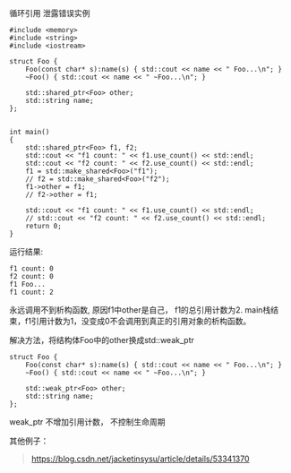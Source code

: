 循环引用 泄露错误实例
```
#include <memory>
#include <string>
#include <iostream>
 
struct Foo {
    Foo(const char* s):name(s) { std::cout << name << " Foo...\n"; }
    ~Foo() { std::cout << name << " ~Foo...\n"; }

    std::shared_ptr<Foo> other;
    std::string name;
};
 
 
int main()
{
    std::shared_ptr<Foo> f1, f2;
    std::cout << "f1 count: " << f1.use_count() << std::endl;
    std::cout << "f2 count: " << f2.use_count() << std::endl;
    f1 = std::make_shared<Foo>("f1");
    // f2 = std::make_shared<Foo>("f2");
    f1->other = f1;
    // f2->other = f1;

    std::cout << "f1 count: " << f1.use_count() << std::endl;
    // std::cout << "f2 count: " << f2.use_count() << std::endl;
    return 0;
}

```
运行结果:
```
f1 count: 0
f2 count: 0
f1 Foo...
f1 count: 2
```
永远调用不到析构函数, 原因f1中other是自己， f1的总引用计数为2.
main栈结束，f1引用计数为1，没变成0不会调用到真正的引用对象的析构函数。

解决方法，将结构体Foo中的other换成std::weak_ptr
```
struct Foo {
    Foo(const char* s):name(s) { std::cout << name << " Foo...\n"; }
    ~Foo() { std::cout << name << " ~Foo...\n"; }

    std::weak_ptr<Foo> other;
    std::string name;
};
```
weak_ptr 不增加引用计数， 不控制生命周期

其他例子：
> https://blog.csdn.net/jacketinsysu/article/details/53341370
